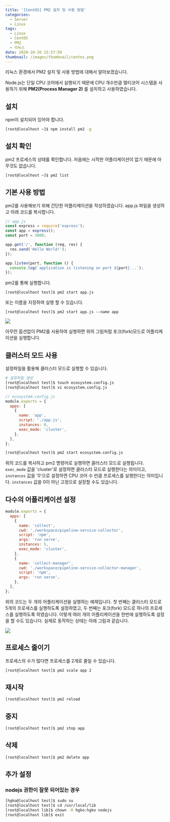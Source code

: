 ```yaml
---
title: '[CentOS] PM2 설치 및 사용 방법'
categories:
  - Server
  - Linux
tags:
  - Linux
  - CentOS
  - PM2
  - 리눅스
date: 2020-10-26 15:57:59
thumbnail: /images/thumbnail/centos.png
---
```


리눅스 환경에서 PM2 설치 및 사용 방법에 대해서 알아보겠습니다.

Node.js는 단일 CPU 코어에서 실행되기 때문에 CPU 개수만큼 멀티코어 시스템을 사용하기 위해 **PM2(Process Manager 2)** 를 설치하고 사용하였습니다.

## 설치

npm이 설치되어 있어야 합니다.

```bash
[root@localhost ~]$ npm install pm2 -g
```

## 설치 확인

pm2 프로세스의 상태를 확인합니다. 처음에는 시작한 어플리케이션이 없기 때문에 아무것도 없습니다.

```bash
[root@localhost ~]$ pm2 list
```

## 기본 사용 방법

pm2를 사용해보기 위해 간단한 어플리케이션을 작성하겠습니다. app.js 파일을 생성하고 아래 코드를 복사합니다.

```js
// app.js
const express = require('express');
const app = express();
const port = 3000;

app.get('/', function (req, res) {
  res.send('Hello World!');
});

app.listen(port, function () {
  console.log(`application is listening on port ${port}...`);
});
```

pm2를 통해 실행합니다.

```shell
[root@localhost test]$ pm2 start app.js
```

또는 이름을 지정하여 실행 할 수 있습니다.

```shell
[root@localhost test]$ pm2 start app.js --name app
```

![](/images/linux/pm2_1.png)

아무런 옵션없이 PM2를 사용하여 실행하면 위의 그림처럼 포크(fork)모드로 어플리케이션을 실행합니다.

## 클러스터 모드 사용

설정파일을 활용해 클러스터 모드로 실행할 수 있습니다.

```bash
# 설정파일 생성
[root@localhost test]$ touch ecosystem.config.js
[root@localhost test]$ vi ecosystem.config.js
```

```js
// ecosystem.config.js
module.exports = {
  apps: [
    {
      name: 'app',
      script: './app.js',
      instances: 0,
      exec_mode: 'cluster',
    },
  ],
};
```

```bash
[root@localhost test]$ pm2 start ecosystem.config.js
```

위의 코드를 복사하고 pm2 명령어로 실행하면 클러스터 모드로 실행됩니다. `exec_mode` 값을 'cluster'로 설정하면 클러스터 모드로 실행한다는 의미이고, `instances` 값을 '0'으로 설정하면 CPU 코어 수 만큼 프로세스를 실행한다는 의미입니다. `instances` 값을 0이 아닌 고정으로 설정할 수도 있습니다.

## 다수의 어플리케이션 설정

```js
module.exports = {
  apps: [
    {
      name: 'collect',
      cwd: './workspace/pipeline-service-collector',
      script: 'npm',
      args: 'run serve',
      instances: 5,
      exec_mode: 'cluster',
    },
    {
      name: 'collect-manager',
      cwd: './workspace/pipeline-service-collector-manager',
      script: 'npm',
      args: 'run serve',
    },
  ],
};
```

위의 코드는 두 개의 어플리케이션을 실행하는 예제입니다. 첫 번째는 클러스터 모드로 5개의 프로세스를 실행하도록 설정하였고, 두 번째는 포크(fork) 모드로 하나의 프로세스를 실행하도록 하였습니다. 이렇게 여러 개의 어플리케이션을 한번에 실행하도록 설정을 할 수도 있습니다. 실제로 동작하는 상태는 아래 그림과 같습니다.

![](/images/linux/pm2_2.png)

## 프로세스 줄이기

프로세스의 수가 많다면 프로세스를 2개로 줄일 수 있습니다.

```bash
[root@localhost test]$ pm2 scale app 2
```

## 재시작

```bash
[root@localhost test]$ pm2 reload
```

## 중지

```bash
[root@localhost test]$ pm2 stop app
```

## 삭제

```bash
[root@localhost test]$ pm2 delete app
```

## 추가 설정

### nodejs 권한이 잘못 되어있는 경우

```bash
[hgko@localhost test]$ sudo su
[root@localhost test]$ cd /usr/local/lib
[root@localhost lib]$ chown -R hgko:hgko nodejs
[root@localhost lib]$ exit
```
